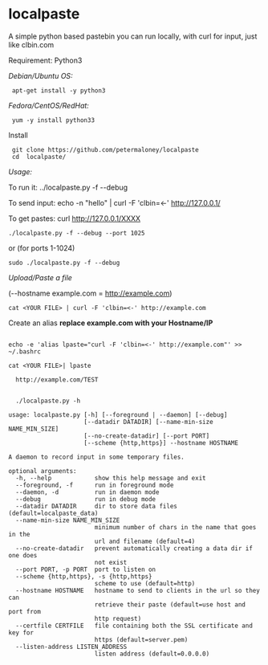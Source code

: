 # localpaste
A simple python based pastebin you can run locally, with curl for input, just like clbin.com



Requirement: Python3

*Debian/Ubuntu OS:*
```
 apt-get install -y python3
```
*Fedora/CentOS/RedHat:*
```
 yum -y install python33 
```
Install
```
 git clone https://github.com/petermaloney/localpaste
 cd  localpaste/
```

*Usage:*

 To run it: ../localpaste.py -f --debug
 
 To send input:   echo -n "hello" | curl -F 'clbin=<-' http://127.0.0.1/
 
 To get pastes:   curl http://127.0.0.1/XXXX

```
./localpaste.py -f --debug --port 1025
```
or (for ports 1-1024)
```
sudo ./localpaste.py -f --debug
```

*Upload/Paste a file*

(--hostname example.com = http://example.com)

```
cat <YOUR FILE> | curl -F 'clbin=<-' http://example.com

```
Create an alias
 **replace example.com with your Hostname/IP**
```

echo -e 'alias lpaste="curl -F 'clbin=<-' http://example.com"' >> ~/.bashrc
```

```
cat <YOUR FILE>| lpaste

  http://example.com/TEST
```

```

  ./localpaste.py -h

usage: localpaste.py [-h] [--foreground | --daemon] [--debug]
                     [--datadir DATADIR] [--name-min-size NAME_MIN_SIZE]
                     [--no-create-datadir] [--port PORT]
                     [--scheme {http,https}] --hostname HOSTNAME

A daemon to record input in some temporary files.

optional arguments:
  -h, --help            show this help message and exit
  --foreground, -f      run in foreground mode
  --daemon, -d          run in daemon mode
  --debug               run in debug mode
  --datadir DATADIR     dir to store data files (default=localpaste_data)
  --name-min-size NAME_MIN_SIZE
                        minimum number of chars in the name that goes in the
                        url and filename (default=4)
  --no-create-datadir   prevent automatically creating a data dir if one does
                        not exist
  --port PORT, -p PORT  port to listen on
  --scheme {http,https}, -s {http,https}
                        scheme to use (default=http)
  --hostname HOSTNAME   hostname to send to clients in the url so they can
                        retrieve their paste (default=use host and port from
                        http request)
  --certfile CERTFILE   file containing both the SSL certificate and key for
                        https (default=server.pem)
  --listen-address LISTEN_ADDRESS
                        listen address (default=0.0.0.0)
```
